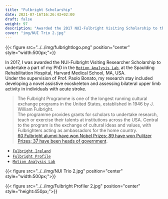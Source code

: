 ```yaml
---
title: "Fulbright Scholarship"
date: 2021-07-16T16:26:43+02:00
draft: false
weight: 97
description: "Awarded the 2017 NUI-Fulbright Visiting Scholarship to the Motion Analysis Lab at the Spaulding Rehabilitation Hospital, Harvard Medical School, MA, USA"
cover: "img/NUI Trio 2.jpg"
---
```


{{< figure src="../../img/fulbrightlogo.png" position="center" style="width:500px;">}}


In 2017, I was awarded the NUI-Fulbright Visiting Researcher Scholarship to undertake a part of my PhD in the [`Motion Analysis Lab`](https://spauldingrehab.org/research/programs-labs/motion-analysis), at the Spaulding Rehabilitation Hospital, Harvard Medical School, MA, USA.   
Under the supervision of Prof. Paolo Bonato, my research stay included developing a novel assistive exoskeleton and assessing bilateral upper limb activity in individuals with acute stroke.


> The Fulbright Programme is one of the longest running cultural exchange programs in the United States, established in 1946 by J. William Fulbright.  
The programme provides grants for scholars to undertake research, teach or exercise their talents at institutions across the USA.
Central to the program is the exchange of cultural ideas and values, with Fulbrighters acting as ambassadors for the home country.  
[60 Fulbright alumni have won Nobel Prizes; 89 have won Pulitzer Prizes; 37 have been heads of government](https://eca.state.gov/fulbright/fulbright-alumni/notable-fulbrighters).    




* [`Fulbright Ireland`](https://www.fulbright.ie/)        
* [`Fulbright Profile`](https://www.fulbright.ie/custom_alumni/matthew-flood/)
* [`Motion Analysis Lab`](https://spauldingrehab.org/research/programs-labs/motion-analysis)



{{< figure src="../../img/NUI Trio 2.jpg" position="center" style="width:500px;">}}

{{< figure src="../../img/Fulbright Profiler 2.jpg" position="center" style="height:450px;">}}


